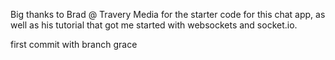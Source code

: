 

Big thanks to Brad @ Travery Media for the starter code for this chat app, as well as his tutorial that got me started with websockets and socket.io.

first commit with branch grace